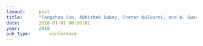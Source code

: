 ```yaml
---
layout:     post
title:      "Fangzhou Sun, Abhishek Dubey, Chetan Kulkarni, and A. Guarneros. Distributed and stacked neural network for anomaly detection in small satellites. In 15th Annual Cubesat Developer Workshop. San Luis Obispo, 2018."
date:       2018-01-01 00:00:01
year:       2018
pub_type:       conference
---
```

